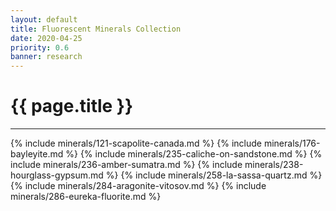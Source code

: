 ```yaml
---
layout: default
title: Fluorescent Minerals Collection
date: 2020-04-25
priority: 0.6
banner: research
---
```


{{ page.title }}
=====
---

{% include minerals/121-scapolite-canada.md %}
{% include minerals/176-bayleyite.md %}
{% include minerals/235-caliche-on-sandstone.md %}
{% include minerals/236-amber-sumatra.md %}
{% include minerals/238-hourglass-gypsum.md %}
{% include minerals/258-la-sassa-quartz.md %}
{% include minerals/284-aragonite-vitosov.md %}
{% include minerals/286-eureka-fluorite.md %}

